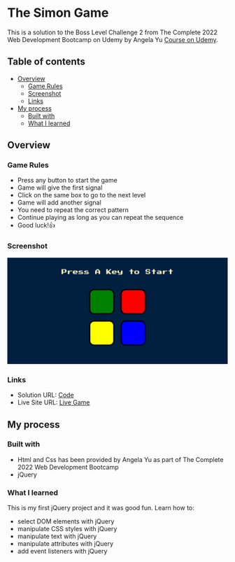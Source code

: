 # The Simon Game

This is a solution to the Boss Level Challenge 2 from The Complete 2022 Web Development Bootcamp on Udemy by Angela Yu [Course on Udemy](https://www.udemy.com/course/the-complete-web-development-bootcamp/).

## Table of contents

- [Overview](#overview)
  - [Game Rules](#game-rules)
  - [Screenshot](#screenshot)
  - [Links](#links)
- [My process](#my-process)
  - [Built with](#built-with)
  - [What I learned](#what-i-learned)

## Overview

### Game Rules

- Press any button to start the game
- Game will give the first signal
- Click on the same box to go to the next level
- Game will add another signal
- You need to repeat the correct pattern
- Continue playing as long as you can repeat the sequence
- Good luck!👍

### Screenshot

![](./Screenshot.png)

### Links

- Solution URL: [Code](https://github.com/waldekglaz/Simon-Game)
- Live Site URL: [Live Game](https://waldekglaz.github.io/Simon-Game/)

## My process

### Built with

- Html and Css has been provided by Angela Yu as part of The Complete 2022 Web Development Bootcamp
- jQuery

### What I learned

This is my first jQuery project and it was good fun. Learn how to:

- select DOM elements with jQuery
- manipulate CSS styles with jQuery
- manipulate text with jQuery
- manipulate attributes with jQuery
- add event listeners with jQuery
